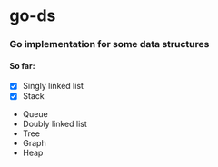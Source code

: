 # go-ds
### Go implementation for some data structures
#### So far:
- [x] Singly linked list 
- [x] Stack
- Queue
- Doubly linked list
- Tree
- Graph
- Heap
